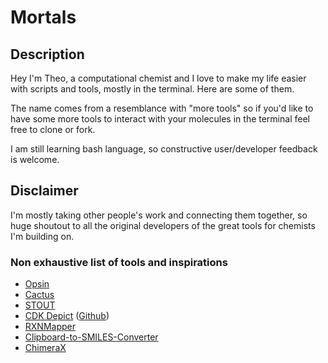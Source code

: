 # Mortals

## Description
Hey I'm Theo, a computational chemist and I love to make my life easier with scripts and tools, mostly in the terminal. Here are some of them.

The name comes from a resemblance with "more tools" so if you'd like to have some more tools to interact with your molecules in the terminal feel free to clone or fork.

I am still learning bash language, so constructive user/developer feedback is welcome.

## Disclaimer
I'm mostly taking other people's work and connecting them together, so huge shoutout to all the original developers of the great tools for chemists I'm building on.

### Non exhaustive list of tools and inspirations
- [Opsin](https://opsin.ch.cam.ac.uk/)
- [Cactus](https://cactus.nci.nih.gov/chemical/structure)
- [STOUT](https://jcheminf.biomedcentral.com/articles/10.1186/s13321-021-00512-4)
- [CDK Depict](https://www.simolecule.com/cdkdepict/depict.html) ([Github](https://github.com/cdk/depict))
- [RXNMapper](https://github.com/rxn4chemistry/rxnmapper)
- [Clipboard-to-SMILES-Converter](https://github.com/O-Schilter/Clipboard-to-SMILES-Converter)
- [ChimeraX](https://pubmed.ncbi.nlm.nih.gov/32881101/)
